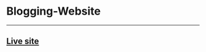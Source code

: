 # Blogging-Website
-----------
## [Live site](https://coruscating-fudge-002851.netlify.app/) <br>

## ![]()

